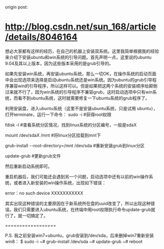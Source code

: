 origin post:

http://blog.csdn.net/sun_168/article/details/8046164
====


想必大家都有这样的经历，在自己的机器上安装双系统。这里我简单根据我的经验来介绍下安装ubuntu和win系统的引导问题。首先声明一点，这里说的ubuntu 9.04及其以上版本，因为这些版本采用的是grub引导的。

如果先安装win系统，再安装ubuntu系统，那么一切OK，在操作系统的启动页面中会出现选项来选择是启动ubuntu系统还是win系统。因为ubuntu的grub引导程序兼容win的引导程序，所以这样可以。但是如果把这两个系统的安装顺序给颠倒过来就不行了，因为win系统的引导程序不兼容grub，这时启动选项中只有win系统，而看不到ubuntu系统，这时就需要修复一下ubuntu系统的grub程序了。

利用安装盘，进入ubuntu系统（这里不是安装ubuntu系统，只是试用<try> ubuntu），打开terminate，运行一下命令：
sudo -i                #获得root权限

fdisk -l               #查看系统分区情况，找到linux系统的分区编号，一般是sdaX

mount /dev/sdaX /mnt      #将linux分区挂载到mnt下

grub-install --root-directory=/mnt /dev/sda                #重新安装grub到linux分区

update-grub            #更新grub文件

然后重新启动系统即可。

重启机器后，我们可能还会遇到另一个问题，启动选项中还有以前的win操作系统，或者进入新安装的win操作系统，出现如下错误：

error：no such device XXXXXXXXXXX

其实出现这种错误的主要原因在于新系统所在盘的uuid改变了，所以出现这种错误。我们只需要进入ubuntu系统，在终端中用root权限执行命令update-grub就行了，就一切搞定了。

==================

P.S.
我之前安装win7+ubuntu，grub安装到/dev/sda，后来删掉win7重新安装win8：
$ sudo -i
~# grub-install /dev/sda
~# update-grub
~# reboot
